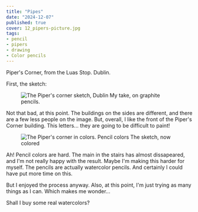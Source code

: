 ```yaml
---
title: "Pipes"
date: "2024-12-07"
published: true
cover: 12_pipers-picture.jpg
tags:
- pencil
- pipers
- drawing
- Color pencils
---
```



Piper's Corner, from the Luas Stop. Dublin.

<!-- excerpt -->

First, the sketch:

<figure class="text-center flex justify-center flex-col">
<img src="/assets/img/posts/12_pipers-sketch.jpg" alt="The Piper's corner sketch, Dublin" />
<caption>
My take, on graphite pencils. 
</caption>
</figure>

Not that bad, at this point. The buildings on the sides are different, and there 
are a few less people on the image. But, overall, I like the front of the 
Piper's Corner building. This letters... they are going to be difficult to paint!

<figure class="text-center flex justify-center flex-col">
<img src="/assets/img/posts/12_Pipers-corner-colors.jpg" alt="The Piper's corner in colors. Pencil colors" />
<caption>
The sketch, now colored
</caption>
</figure>

Ah! Pencil colors are hard. The main in the stairs has almost dissapeared, and I'm 
not really happy with the result. Maybe I'm making this harder for myself. The pencils 
are actually watercolor pencils. And certainly I could have put more time on this.

But I enjoyed the process anyway. Also, at this point, I'm just trying as many 
things as I can. Which makes me wonder... 

Shall I buy some real watercolors? 


